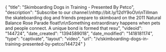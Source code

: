 {
    "title": "Skimboarding Dogs in Training - Presented By Petco",
    "description": "Subscribe to our channel:\nhttp:\/\/bit.ly\/12dY9oO\n\nTillman the skateboarding dog and friends prepare to skimboard on the 2011 Natural Balance Rose Parade float!\n\nSomething extraordinary happens when pets and people connect. A unique bond is formed that resu",
    "videoid": "144724",
    "date_created": "1394589018",
    "date_modified": "1418181174",
    "type": "captivate",
    "layout": "video",
    "url": "\/v\/skimboarding-dogs-in-training-presented-by-petco\/144724"
}
